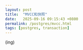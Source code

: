 ```yaml
---
layout: post
title:  "MVCC和快照"
date:   2025-09-16 09:15:43 +0800
permalink: /postgres/mvcc.html
tags: [postgres, transaction]
---
```


(ing)